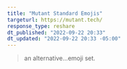 ```yaml
---
title: "Mutant Standard Emojis"
targeturl: https://mutant.tech/ 
response_type: reshare
dt_published: "2022-09-22 20:33"
dt_updated: "2022-09-22 20:33 -05:00"
---
```


> an alternative...emoji set.